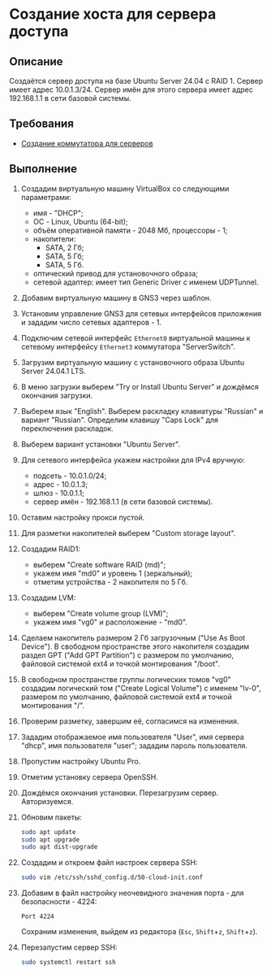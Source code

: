 # Создание хоста для сервера доступа

## Описание

Создаётся сервер доступа на базе Ubuntu Server 24.04 с RAID 1. Сервер имеет адрес 10.0.1.3/24. Сервер имён для этого сервера имеет адрес 192.168.1.1 в сети базовой системы.

## Требования

* [Создание коммутатора для серверов](server-switch.md)

## Выполнение

1. Создадим виртуальную машину VirtualBox со следующими параметрами:
    * имя - "DHCP";
    * ОС - Linux, Ubuntu (64-bit);
    * объём оперативной памяти - 2048 Мб, процессоры - 1;
    * накопители:
        * SATA, 2 Гб;
        * SATA, 5 Гб;
        * SATA, 5 Гб.
    * оптический привод для установочного образа;
    * сетевой адаптер: имеет тип Generic Driver с именем UDPTunnel.

2. Добавим виртуальную машину в GNS3 через шаблон.

3. Установим управление GNS3 для сетевых интерфейсов приложения и зададим число сетевых адаптеров - 1.

4. Подключим сетевой интерфейс `Ethernet0` виртуальной машины к сетевому интерфейсу `Ethernet3` коммутатора "ServerSwitch".

5. Загрузим виртуальную машину с установочного образа Ubuntu Server 24.04.1 LTS.

6. В меню загрузки выберем "Try or Install Ubuntu Server" и дождёмся окончания загрузки.

7. Выберем язык "English". Выберем раскладку клавиатуры "Russian" и вариант "Russian". Определим клавишу "Caps Lock" для переключения раскладок.

8. Выберем вариант установки "Ubuntu Server".

9. Для сетевого интерфейса укажем настройки для IPv4 вручную:
    * подсеть - 10.0.1.0/24;
    * адрес - 10.0.1.3;
    * шлюз - 10.0.1.1;
    * сервер имён - 192.168.1.1 (в сети базовой системы).

10. Оставим настройку прокси пустой.

11. Для разметки накопителей выберем "Custom storage layout".

12. Создадим RAID1:
    * выберем "Create software RAID (md)";
    * укажем имя "md0" и уровень 1 (зеркальный);
    * отметим устройства - 2 накопителя по 5 Гб.

13. Создадим LVM:
    * выберем "Create volume group (LVM)";
    * укажем имя "vg0" и расположение - "md0".

14. Сделаем накопитель размером 2 Гб загрузочным ("Use As Boot Device"). В свободном пространстве этого накопителя создадим раздел GPT ("Add GPT Partition") с размером по умолчанию, файловой системой ext4 и точкой монтирования "/boot".

15. В свободном пространстве группы логических томов "vg0" создадим логический том ("Create Logical Volume") с именем "lv-0", размером по умолчанию, файловой системой ext4 и точкой монтирования "/".

16. Проверим разметку, завершим её, согласимся на изменения.

17. Зададим отображаемое имя пользователя "User", имя сервера "dhcp", имя пользователя "user"; зададим пароль пользователя.

18. Пропустим настройку Ubuntu Pro.

19. Отметим установку сервера OpenSSH.

20. Дождёмся окончания установки. Перезагрузим сервер. Авторизуемся.

21. Обновим пакеты:

    ```sh
    sudo apt update
    sudo apt upgrade
    sudo apt dist-upgrade
    ```

22. Создадим и откроем файл настроек сервера SSH:

    ```sh
    sudo vim /etc/ssh/sshd_config.d/50-cloud-init.conf
    ```

23. Добавим в файл настройку неочевидного значения порта - для безопасности - 4224:

    ```config
    Port 4224
    ```

    Сохраним изменения, выйдем из редактора (`Esc`, `Shift`+`z`, `Shift`+`z`).  
24. Перезапустим сервер SSH:

    ```sh
    sudo systemctl restart ssh
    ```
